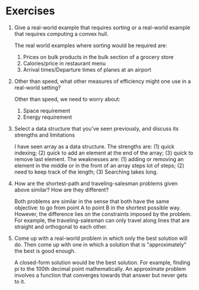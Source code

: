 # Exercises

1.  Give a real-world example that requires sorting or a real-world example that requires computing a convex hull.

    The real world examples where sorting would be required are: 

    1.  Prices on bulk products in the bulk section of a grocery store
    2.  Calories/price in restaurant menu
    3.  Arrival times/Departure times of planes at an airport

2.  Other than speed, what other measures of efficiency might one use in a real-world setting?

    Other than speed, we need to worry about: 

    1.  Space requirement
    2.  Energy requirement

3.  Select a data structure that you've seen previously, and discuss its strengths and limitations

    I have seen array as a data structure. The strengths are: (1) quick indexing; (2) quick to add an element at the end of the array; (3) quick to remove last element. The weaknesses are: (1) adding or removing an element in the middle or in the front of an array steps lot of steps; (2) need to keep track of the length; (3) Searching takes long. 

4.  How are the shortest-path and traveling-salesman problems given above similar? How are they different? 

    Both problems are similar in the sense that both have the same objective: to go from point A to point B in the shortest possible way. However, the difference lies on the constraints imposed by the problem. For example, the traveling-salesman can only travel along lines that are straight and orthogonal to each other.

5.  Come up with a real-world problem in which only the best solution will do. Then come up with one in which a solution that is "approximately" the best is good enough.

    A closed-form solution would be the best solution. For example, finding pi to the 100th decimal point mathematically. An approximate problem involves a function that converges towards that answer but never gets to it. 